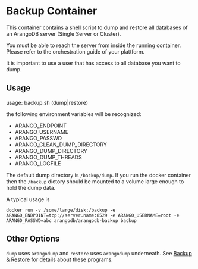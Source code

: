 # Backup Container

This container contains a shell script to dump and restore all
databases of an ArangoDB server (Single Server or Cluster).

You must be able to reach the server from inside the running
container. Please refer to the orchestration guide of your
plattform.

It is important to use a user that has access to all database
you want to dump.

## Usage

usage: backup.sh (dump|restore) <passthrough options>

the following environment variables will be recognized:
 - ARANGO_ENDPOINT
 - ARANGO_USERNAME
 - ARANGO_PASSWD
 - ARANGO_CLEAN_DUMP_DIRECTORY
 - ARANGO_DUMP_DIRECTORY
 - ARANGO_DUMP_THREADS
 - ARANGO_LOGFILE

The default dump directory is `/backup/dump`. If you run the docker
container then the `/backup` dictory should be mounted to a volume
large enough to hold the dump data.

A typical usage is

    docker run -v /some/large/disk:/backup -e ARANGO_ENDPOINT=tcp://server.name:8529 -e ARANGO_USERNAME=root -e ARANGO_PASSWD=abc arangodb/arangodb-backup backup

## Other Options

`dump` uses `arangodump` and `restore` uses `arangodump` underneath. See [Backup & Restore](https://docs.arangodb.com/3.4/Manual/BackupRestore/)
for details about these programs.
